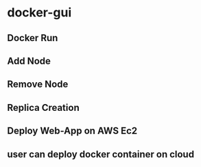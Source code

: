 # docker-gui

## Docker Run
## Add Node
## Remove Node
## Replica Creation

## Deploy Web-App on AWS Ec2
## user can deploy docker container on cloud